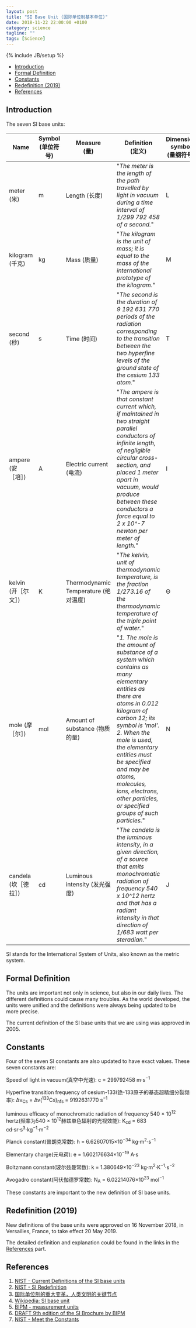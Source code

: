 ```yaml
---
layout: post
title: "SI Base Unit (国际单位制基本单位)"
date: 2018-11-22 22:00:00 +0100
category: science
tagline: ""
tags: [Science]
---
```

{% include JB/setup %}

* [Introduction](#introduction)
* [Formal Definition](#formal-definition)
* [Constants](#constants)
* [Redefinition (2019)](#redefinition-2019)
* [References](#references)


## Introduction

The seven SI base units:

| Name | Symbol<br/>(单位符号) | Measure<br/>(量) | Definition<br/>(定义) | Dimension symbol<br/>(量纲符号) |
|------|-------------------|--------------|------------|-----------------------------|
| meter (米) | m | Length (长度) | "_The meter is the length of the path travelled by light in vacuum during a time interval of 1/299 792 458 of a second._" | L |
| kilogram (千克) | kg | Mass (质量) | "_The kilogram is the unit of mass; it is equal to the mass of the international prototype of the kilogram._" | M |
| second (秒) | s | Time (时间) |"_The second is the duration of 9 192 631 770 periods of the radiation corresponding to the transition between the two hyperfine levels of the ground state of the cesium 133 atom._"| T |
| ampere (安［培］) | A | Electric current (电流) | "_The ampere is that constant current which, if maintained in two straight parallel conductors of infinite length, of negligible circular cross-section, and placed 1 meter apart in vacuum, would produce between these conductors a force equal to 2 x 10^-7 newton per meter of length._" | I |
| kelvin (开［尔文］) | K | Thermodynamic Temperature (绝对温度) | "_The kelvin, unit of thermodynamic temperature, is the fraction 1/273.16 of the thermodynamic temperature of the triple point of water._" | Θ |
| mole (摩［尔］) | mol | Amount of substance (物质的量) | "_1. The mole is the amount of substance of a system which contains as many elementary entities as there are atoms in 0.012 kilogram of carbon 12; its symbol is 'mol'.<br/>2. When the mole is used, the elementary entities must be specified and may be atoms, molecules, ions, electrons, other particles, or specified groups of such particles._" | N |
| candela (坎［德拉］) | cd | Luminous intensity (发光强度) | "_The candela is the luminous intensity, in a given direction, of a source that emits monochromatic radiation of frequency 540 x 10^12 hertz and that has a radiant intensity in that direction of 1/683 watt per steradian._" | J |

SI stands for the International System of Units, also known as the metric system.


## Formal Definition

The units are important not only in science, but also in our daily lives. The different definitions could cause many troubles.
As the world developed, the units were unified and the definitions were always being updated to be more precise.

The current definition of the SI base units that we are using was approved in 2005.


## Constants

Four of the seven SI constants are also updated to have exact values. These seven constants are:

Speed of light in vacuum(真空中光速): c = 299792458 m⋅s<sup>−1</sup>

Hyperfine transition frequency of cesium-133(铯-133原子的基态超精细分裂频率): ∆ν<sub>Cs</sub> = Δν(<sup>133</sup>Cs)<sub>hfs</sub> = 9192631770 s<sup>−1</sup>

luminous efficacy of monochromatic radiation of frequency 540 × 10<sup>12</sup> hertz(频率为540 × 10<sup>12</sup>赫兹单色辐射的光视效能): K<sub>cd</sub> = 683 cd⋅sr⋅s<sup>3</sup>⋅kg<sup>−1</sup>⋅m<sup>−2</sup>

Planck constant(普朗克常数): h = 6.62607015×10<sup>−34</sup> kg⋅m<sup>2</sup>⋅s<sup>−1</sup>

Elementary charge(元电荷): e = 1.602176634×10<sup>−19</sup> A⋅s

Boltzmann constant(玻尔兹曼常数): k = 1.380649×10<sup>−23</sup> kg⋅m<sup>2</sup>⋅K<sup>−1</sup>⋅s<sup>−2</sup>

Avogadro constant(阿伏伽德罗常数): N<sub>A</sub> = 6.02214076×10<sup>23</sup> mol<sup>−1</sup>

These constants are important to the new definition of SI base units.


## Redefinition (2019)

New definitions of the base units were approved on 16 November 2018, in Versailles, France, to take effect 20 May 2019.

The detailed definition and explanation could be found in the links in the [References](#references) part.


## References

1. [NIST - Current Definitions of the SI base units](https://physics.nist.gov/cuu/Units/current.html)
2. [NIST - SI Redefinition](https://www.nist.gov/si-redefinition)
3. [国际单位制的重大变革，人类文明的关键节点](https://www.weibo.com/ttarticle/p/show?id=2309404307804344214146)
4. [Wikipedia: SI base unit](https://en.wikipedia.org/wiki/SI_base_unit)
5. [BIPM - measurement units](https://www.bipm.org/en/measurement-units/)
6. [DRAFT 9th edition of the SI Brochure by BIPM](https://www.bipm.org/utils/en/pdf/si-revised-brochure/Draft-SI-Brochure-2019.pdf)
7. [NIST - Meet the Constants](https://www.nist.gov/si-redefinition/meet-constants)
